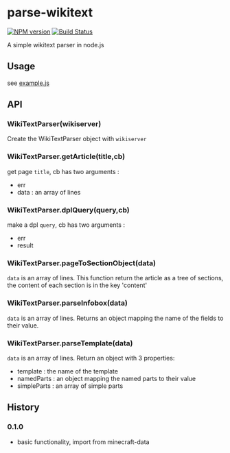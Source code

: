 # parse-wikitext
[![NPM version](https://img.shields.io/npm/v/parse-wikitext.svg)](http://npmjs.com/package/parse-wikitext)
[![Build Status](https://img.shields.io/circleci/project/rom1504/parse-wikitext/master.svg)](https://circleci.com/gh/rom1504/parse-wikitext)

A simple wikitext parser in node.js

## Usage

see [example.js](example.js)

## API

### WikiTextParser(wikiserver)

Create the WikiTextParser object with `wikiserver`

### WikiTextParser.getArticle(title,cb)

get page `title`, cb has two arguments : 

* err
* data : an array of lines

### WikiTextParser.dplQuery(query,cb)

make a dpl `query`, cb has two arguments : 

* err
* result

### WikiTextParser.pageToSectionObject(data)

`data` is an array of lines. This function return the article as a tree of sections, 
the content of each section is in the key 'content'


### WikiTextParser.parseInfobox(data)

`data` is an array of lines. Returns an object mapping the name of the fields to their value.


### WikiTextParser.parseTemplate(data)

`data` is an array of lines. Return an object with 3 properties: 

* template : the name of the template
* namedParts : an object mapping the named parts to their value
* simpleParts : an array of simple parts

## History

### 0.1.0

* basic functionality, import from minecraft-data
